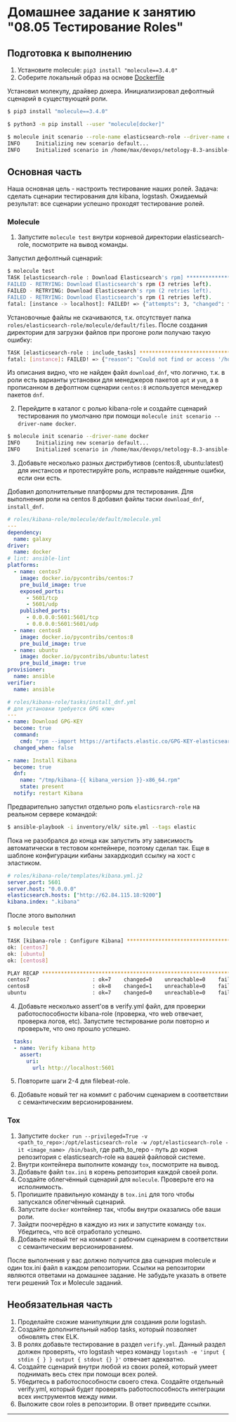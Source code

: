 # Домашнее задание к занятию "08.05 Тестирование Roles"

## Подготовка к выполнению

1. Установите molecule: `pip3 install "molecule==3.4.0"`
2. Соберите локальный образ на основе [Dockerfile](./Dockerfile)

Установил молекулу, драйвер докера. Инициализировал дефолтный сценарий в существующей роли.

```bash
$ pip3 install "molecule==3.4.0"

$ python3 -m pip install --user "molecule[docker]"

$ molecule init scenario --role-name elasticsearch-role --driver-name docker
INFO     Initializing new scenario default...
INFO     Initialized scenario in /home/max/devops/netology-8.3-ansible-yandex/roles/elasticsearch-role/molecule/default successfully.
```

## Основная часть

Наша основная цель - настроить тестирование наших ролей. Задача: сделать сценарии тестирования для kibana, logstash. Ожидаемый результат: все сценарии успешно проходят тестирование ролей.

### Molecule

1. Запустите  `molecule test` внутри корневой директории elasticsearch-role, посмотрите на вывод команды.

Запустил дефолтный сценарий:

```bash
$ molecule test
TASK [elasticsearch-role : Download Elasticsearch's rpm] ***********************
FAILED - RETRYING: Download Elasticsearch's rpm (3 retries left).
FAILED - RETRYING: Download Elasticsearch's rpm (2 retries left).
FAILED - RETRYING: Download Elasticsearch's rpm (1 retries left).
fatal: [instance -> localhost]: FAILED! => {"attempts": 3, "changed": false, "checksum_dest": null, "checksum_src": "fe688cd2e3fa0f084fa12cc643be4acdcd23ac62", "dest": "files/elasticsearch-7.14.0-x86_64.rpm", "elapsed": 49, "msg": "Destination files does not exist", "src": "/home/max/.ansible/tmp/ansible-tmp-1639051087.662048-39320-253526503292800/tmp_n2zgdli", "url": "https://artifacts.elastic.co/downloads/elasticsearch/elasticsearch-7.14.0-x86_64.rpm"}
```

Установочные файлы не скачиваются, т.к. отсутствует папка `roles/elasticsearch-role/molecule/default/files`. После создания директории для загрузки файлов при прогоне роли получаю такую ошибку:

```bash
TASK [elasticsearch-role : include_tasks] **************************************
fatal: [instance]: FAILED! => {"reason": "Could not find or access '/home/max/devops/netology-8.3-ansible-yandex/roles/elasticsearch-role/molecule/default/download_dnf.yml' on the Ansible Controller."}
```

Из описания видно, что не найден файл `download_dnf`, что логично, т.к. в роли есть варианты установки для менеджеров пакетов `apt` и `yum`, а в прописанном в дефолтном сценарии `centos:8` используется менеджер пакетов `dnf`.

2. Перейдите в каталог с ролью kibana-role и создайте сценарий тестирования по умолчаню при помощи `molecule init scenario --driver-name docker`.

```bash
$ molecule init scenario --driver-name docker
INFO     Initializing new scenario default...
INFO     Initialized scenario in /home/max/devops/netology-8.3-ansible-yandex/roles/kibana-role/molecule/default successfully.
```

3. Добавьте несколько разных дистрибутивов (centos:8, ubuntu:latest) для инстансов и протестируйте роль, исправьте найденные ошибки, если они есть.

Добавил дополнительные платформы для тестирования. Для выполнения роли на centos 8 добавил файлы таски `download_dnf`, `install_dnf`.

```yml
# roles/kibana-role/molecule/default/molecule.yml
---
dependency:
  name: galaxy
driver:
  name: docker
# lint: ansible-lint
platforms:
  - name: centos7
    image: docker.io/pycontribs/centos:7
    pre_build_image: true
    exposed_ports:
      - 5601/tcp
      - 5601/udp
    published_ports:
      - 0.0.0.0:5601:5601/tcp
      - 0.0.0.0:5601:5601/udp
  - name: centos8
    image: docker.io/pycontribs/centos:8
    pre_build_image: true
  - name: ubuntu
    image: docker.io/pycontribs/ubuntu:latest
    pre_build_image: true
provisioner:
  name: ansible
verifier:
  name: ansible

# roles/kibana-role/tasks/install_dnf.yml
# для установки требуется GPG ключ
---
- name: Download GPG-KEY
  become: true
  command: 
    cmd: "rpm --import https://artifacts.elastic.co/GPG-KEY-elasticsearch"
  changed_when: false

- name: Install Kibana
  become: true
  dnf:
    name: "/tmp/kibana-{{ kibana_version }}-x86_64.rpm"
    state: present
  notify: restart Kibana
```

Предварительно запустил отдельно роль `elasticsrarch-role` на реальном сервере командой:

```bash
$ ansible-playbook -i inventory/elk/ site.yml --tags elastic
```

Пока не разобрался до конца как запустить эту зависимость автоматически в тестовом контейнере, поэтому сделал так. Еще в шаблоне конфигурации кибаны захардкодил ссылку на хост с эластиком.

```yml
# roles/kibana-role/templates/kibana.yml.j2
server.port: 5601
server.host: "0.0.0.0"
elasticsearch.hosts: ["http://62.84.115.18:9200"]
kibana.index: ".kibana"
```

После этого выполнил 

```bash
$ molecule test

TASK [kibana-role : Configure Kibana] ******************************************
ok: [centos7]
ok: [ubuntu]
ok: [centos8]

PLAY RECAP *********************************************************************
centos7                    : ok=7    changed=0    unreachable=0    failed=0    skipped=1    rescued=0    ignored=0
centos8                    : ok=8    changed=1    unreachable=0    failed=0    skipped=1    rescued=0    ignored=0
ubuntu                     : ok=7    changed=0    unreachable=0    failed=0    skipped=1    rescued=0    ignored=0
```

4. Добавьте несколько assert'ов в verify.yml файл, для  проверки работоспособности kibana-role (проверка, что web отвечает, проверка логов, etc). Запустите тестирование роли повторно и проверьте, что оно прошло успешно.



```yml
  tasks:
  - name: Verify kibana http
    assert:
      uri:
        url: http://localhost:5601
```

5. Повторите шаги 2-4 для filebeat-role.

6. Добавьте новый тег на коммит с рабочим сценарием в соответствии с семантическим версионированием.

### Tox

1. Запустите `docker run --privileged=True -v <path_to_repo>:/opt/elasticsearch-role -w /opt/elasticsearch-role -it <image_name> /bin/bash`, где path_to_repo - путь до корня репозитория с elasticsearch-role на вашей файловой системе.
2. Внутри контейнера выполните команду `tox`, посмотрите на вывод.
3. Добавьте файл `tox.ini` в корень репозитория каждой своей роли.
4. Создайте облегчённый сценарий для `molecule`. Проверьте его на исполнимость.
5. Пропишите правильную команду в `tox.ini` для того чтобы запускался облегчённый сценарий.
6. Запустите `docker` контейнер так, чтобы внутри оказались обе ваши роли.
7. Зайдти поочерёдно в каждую из них и запустите команду `tox`. Убедитесь, что всё отработало успешно.
8. Добавьте новый тег на коммит с рабочим сценарием в соответствии с семантическим версионированием.

После выполнения у вас должно получится два сценария molecule и один tox.ini файл в каждом репозитории. Ссылки на репозитории являются ответами на домашнее задание. Не забудьте указать в ответе теги решений Tox и Molecule заданий.

## Необязательная часть

1. Проделайте схожие манипуляции для создания роли logstash.
2. Создайте дополнительный набор tasks, который позволяет обновлять стек ELK.
3. В ролях добавьте тестирование в раздел `verify.yml`. Данный раздел должен проверять, что logstash через команду `logstash -e 'input { stdin { } } output { stdout {} }'`  отвечает адекватно.
4. Создайте сценарий внутри любой из своих ролей, который умеет поднимать весь стек при помощи всех ролей.
5. Убедитесь в работоспособности своего стека. Создайте отдельный verify.yml, который будет проверять работоспособность интеграции всех инструментов между ними.
6. Выложите свои roles в репозитории. В ответ приведите ссылки.

---
